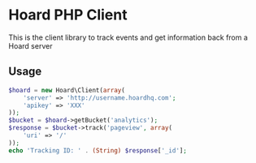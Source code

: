 # Hoard PHP Client

This is the client library to track events and get information back from a Hoard server


## Usage

``` php
$hoard = new Hoard\Client(array(
    'server' => 'http://username.hoardhq.com';
    'apikey' => 'XXX'
));
$bucket = $hoard->getBucket('analytics');
$response = $bucket->track('pageview', array(
    'uri' => '/'
));
echo 'Tracking ID: ' . (String) $response['_id'];
```
